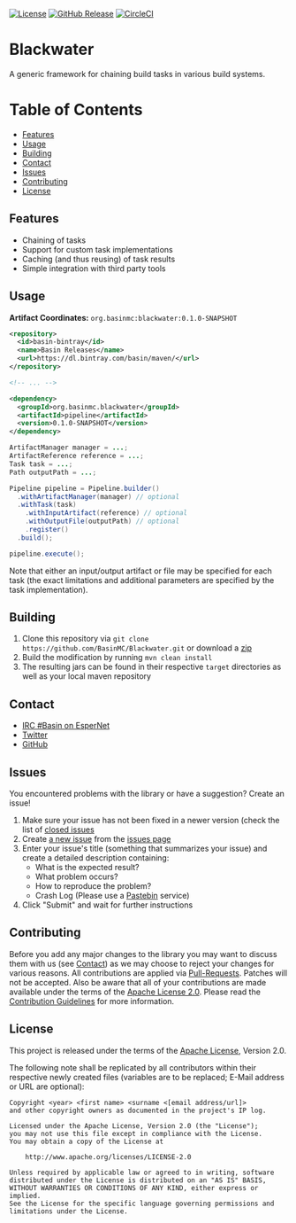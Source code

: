 [![License](https://img.shields.io/github/license/BasinMC/Blackwater.svg?style=flat-square)](https://www.apache.org/licenses/LICENSE-2.0.txt)
[![GitHub Release](https://img.shields.io/github/release/BasinMC/Blackwater.svg?style=flat-square)](https://github.com/BasinMC/Blackwater/releases)
[![CircleCI](https://img.shields.io/circleci/project/github/BasinMC/Blackwater.svg?style=flat-square)](https://circleci.com/gh/BasinMC/Blackwater)

Blackwater
==========

A generic framework for chaining build tasks in various build systems.

# Table of Contents

* [Features](#features)
* [Usage](#usage)
* [Building](#building)
* [Contact](#contact)
* [Issues](#issues)
* [Contributing](#contributing)
* [License](#license)

Features
--------

* Chaining of tasks
* Support for custom task implementations
* Caching (and thus reusing) of task results
* Simple integration with third party tools

Usage
-----

**Artifact Coordinates:** `org.basinmc:blackwater:0.1.0-SNAPSHOT`

```xml
<repository>
  <id>basin-bintray</id>
  <name>Basin Releases</name>
  <url>https://dl.bintray.com/basin/maven/</url>
</repository>

<!-- ... -->

<dependency>
  <groupId>org.basinmc.blackwater</groupId>
  <artifactId>pipeline</artifactId>
  <version>0.1.0-SNAPSHOT</version>
</dependency>
```

```java
ArtifactManager manager = ...;
ArtifactReference reference = ...;
Task task = ...;
Path outputPath = ...;

Pipeline pipeline = Pipeline.builder()
  .withArtifactManager(manager) // optional
  .withTask(task)
    .withInputArtifact(reference) // optional
    .withOutputFile(outputPath) // optional
    .register()
  .build();

pipeline.execute();
```

Note that either an input/output artifact or file may be specified for each task (the exact
limitations and additional parameters are specified by the task implementation).

Building
--------

1. Clone this repository via ```git clone https://github.com/BasinMC/Blackwater.git``` or download a [zip](https://github.com/BasinMC/Blackwater/archive/master.zip)
2. Build the modification by running ```mvn clean install```
3. The resulting jars can be found in their respective ```target``` directories as well as your local maven repository

Contact
-------

* [IRC #Basin on EsperNet](http://webchat.esper.net/?channels=Basin)
* [Twitter](https://twitter.com/BasinMC)
* [GitHub](https://github.com/BasinMC/Blackwater)

Issues
------

You encountered problems with the library or have a suggestion? Create an issue!

1. Make sure your issue has not been fixed in a newer version (check the list of [closed issues](https://github.com/BasinMC/Blackwater/issues?q=is%3Aissue+is%3Aclosed)
1. Create [a new issue](https://github.com/BasinMC/Blackwater/issues/new) from the [issues page](https://github.com/BasinMC/Blackwater/issues)
1. Enter your issue's title (something that summarizes your issue) and create a detailed description containing:
   - What is the expected result?
   - What problem occurs?
   - How to reproduce the problem?
   - Crash Log (Please use a [Pastebin](https://gist.github.com) service)
1. Click "Submit" and wait for further instructions

Contributing
------------

Before you add any major changes to the library you may want to discuss them with us (see
[Contact](#contact)) as we may choose to reject your changes for various reasons. All contributions
are applied via [Pull-Requests](https://help.github.com/articles/creating-a-pull-request). Patches
will not be accepted. Also be aware that all of your contributions are made available under the
terms of the [Apache License 2.0](https://www.apache.org/licenses/LICENSE-2.0.txt). Please read
the [Contribution Guidelines](CONTRIBUTING.md) for more information.

License
-------

This project is released under the terms of the
[Apache License](https://www.apache.org/licenses/LICENSE-2.0.txt), Version 2.0.

The following note shall be replicated by all contributors within their respective newly created
files (variables are to be replaced; E-Mail address or URL are optional):

```
Copyright <year> <first name> <surname <[email address/url]>
and other copyright owners as documented in the project's IP log.

Licensed under the Apache License, Version 2.0 (the "License");
you may not use this file except in compliance with the License.
You may obtain a copy of the License at

    http://www.apache.org/licenses/LICENSE-2.0

Unless required by applicable law or agreed to in writing, software
distributed under the License is distributed on an "AS IS" BASIS,
WITHOUT WARRANTIES OR CONDITIONS OF ANY KIND, either express or implied.
See the License for the specific language governing permissions and
limitations under the License.
```

